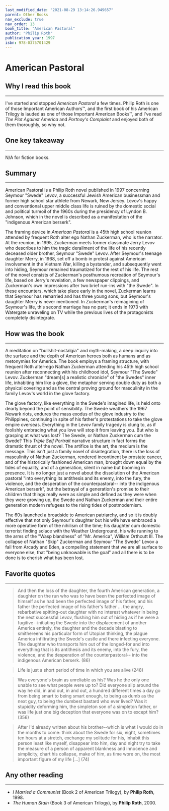 ```yaml
---
last_modified_date: "2021-08-29 13:14:26.949657"
parent: Other Books
nav_exclude: true
nav_order: 13
book_title: "American Pastoral"
author: "Philip Roth"
publication_year: 1997
isbn: 978-0375701429
---
```


# American Pastoral

## Why I read this book
---
I've started and stopped _American Pastoral_ a few times. Philip Roth is one of those Important American Authors&trade;, and the first book of his American Trilogy is lauded as one of those Important American Books&trade;, and I've read _The Plot Against America_ and _Portnoy's Complaint_ and enjoyed both of them thoroughly, so why not.

## One key takeaway
---
N/A for fiction books.

## Summary
---
American Pastoral is a Philip Roth novel published in 1997 concerning Seymour "Swede" Levov, a successful Jewish American businessman and former high school star athlete from Newark, New Jersey. Levov's happy and conventional upper middle class life is ruined by the domestic social and political turmoil of the 1960s during the presidency of Lyndon B. Johnson, which in the novel is described as a manifestation of the "indigenous American berserk".

The framing device in _American Pastoral_ is a 45th high school reunion attended by frequent Roth alter ego Nathan Zuckerman, who is the narrator. At the reunion, in 1995, Zuckerman meets former classmate Jerry Levov who describes to him the tragic derailment of the life of his recently deceased older brother, Seymour "Swede" Levov. After Seymour's teenage daughter Merry, in 1968, set off a bomb in protest against American involvement in the Vietnam War, killing a bystander, and subsequently went into hiding, Seymour remained traumatized for the rest of his life. The rest of the novel consists of Zuckerman's posthumous recreation of Seymour's life, based on Jerry's revelation, a few newspaper clippings, and Zuckerman's own impressions after two brief run-ins with "the Swede". In these encounters, which take place early in the novel, Zuckerman learns that Seymour has remarried and has three young sons, but Seymour's daughter Merry is never mentioned. In Zuckerman's reimagining of Seymour's life, this second marriage has no part; it ends in 1973 with Watergate unraveling on TV while the previous lives of the protagonists completely disintegrate.

## How was the book
---
A meditation on "bullshit-nostalgia" and myth-making, a deep inquiry into the surface and the depth of American heroes both as humans and as metonymies for America. The book employs a framing structure, with frequent Roth alter-ego Nathan Zuckerman attending his 45th high school reunion after reconnecting with his childhood idol, Seymour "The Swede" Levov. Zuckerman "dream[s] a realistic chronicle" of "the Swedes" inner life, inhabiting him like a glove, the metaphor serving double duty as both a physical covering and as the central proving ground for masculinity in the family Levov's world in the glove factory.

The glove factory, like everything in the Swede's imagined life, is held onto dearly beyond the point of sensibility. The Swede weathers the 1967 Newark riots, endures the mass exodus of the glove industry to the Philippines, continuing in spite of his father's protestations to take the glove empire overseas. Everything in the Levov family tragedy is clung to, as if foolishly embracing what you love will stop it from leaving you. But who is grasping at what was lost? The Swede, or Nathan Zuckerman cum the Swede? This _Triple Self Portrait_ narrative structure in fact forms the dramatic thrust of the novel. The artifice is the art, the medium is the message. This isn't just a family novel of disintegration, there is the loss of masculinity of Nathan Zuckerman, rendered incontinent by prostate cancer, and of the historically fashioned American man, brought down equal by the tides of equality, and of a generation, silent in name but booming in presence. It is no longer just a novel about the dissolution of the American pastoral "into everything its antithesis and its enemy, into the fury, the violence, and the desperation of the counterpastoral-- into the indigenous American berserk", but the betrayal of a generation's promise to their children that things really were as simple and defined as they were when they were growing up, the Swede and Nathan Zuckerman and their entire generation modern refugees to the rising tides of postmodernism.

The 60s launched a broadside to American patriarchy, and so it is doubly effective that not only Seymour's daughter but his wife have embraced a more operative form of the nihilism of the time; his daughter cum domestic terrorist finding solace with the Weather Underground, his wife running to the arms of the "Wasp blandness" of "Mr. America", William Orthcutt III. The collapse of Nathan "Skip" Zuckerman and Seymour "The Swede" Levov a fall from Arcady and Eden, a compelling statement that we are all surface to everyone else, that "being unknowable is the goal" and all there is to be done is to cherish what has been lost.

## Favorite quotes
---
> And then the loss of the daughter, the fourth American generation, a daughter on the run who was to have been the perfected image of himself as he had been the perfected image of his father, and his father the perfected image of his father's father ... the angry, rebarbative spitting-out daughter with no interest whatever in being the next successful Levov, flushing him out of hiding as if he were a fugitive--initiating the Swede into the displacement of another America entirely, the daughter and the decade blasting to smithereens his particular form of Utopian thinking, the plague America infiltrating the Swede's castle and there infecting everyone. The daughter who transports him out of the longed-for and into everything that is its antithesis and its enemy, into the fury, the violence, and the desperation of the counterpastoral-- into the indigenous American berserk. (86)

> Life is just a short period of time in which you are alive (248)

> Was everyone's brain as unreliable as his? Was he the only one unable to see what people were up to? Did everyone slip around the way he did, in and out, in and out, a hundred different times a day go from being smart to being smart enough, to being as dumb as the next guy, to being the dumbest bastard who ever lived? Was it stupidity deforming him, the simpleton son of a simpleton father, or was life just one big deception that everyone was on to except him? (356)

> After I'd already written about his brother--which is what I would do in the months to come: think about the Swede for six, eight, sometimes ten hours at a stretch, exchange my solitude for his, inhabit this person least like myself, disappear into him, day and night try to take the measure of a person of apparent blankness and innocence and simplicity, chart his collapse, make of him, as time wore on, the most important figure of my life [...] (74)

## Any other reading
---
* _I Married a Communist_ (Book 2 of American Trilogy), by **Philip Roth**, 1998.
* _The Human Stain_ (Book 3 of American Trilogy), by **Philip Roth**, 2000.